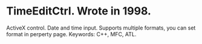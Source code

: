 # TimeEditCtrl. Wrote in 1998.
ActiveX control. Date and time input.
Supports multiple formats, you can set format in perperty page.
Keywords: C++, MFC, ATL.

